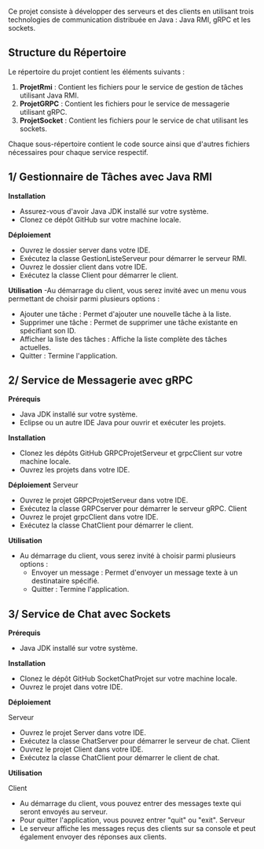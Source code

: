 Ce projet consiste à développer des serveurs et des clients en utilisant trois technologies de communication distribuée en Java : Java RMI, gRPC et les sockets.

## Structure du Répertoire

Le répertoire du projet contient les éléments suivants :

1. **ProjetRmi** : Contient les fichiers pour le service de gestion de tâches utilisant Java RMI.
2. **ProjetGRPC** : Contient les fichiers pour le service de messagerie utilisant gRPC.
3. **ProjetSocket** : Contient les fichiers pour le service de chat utilisant les sockets.

Chaque sous-répertoire contient le code source ainsi que d'autres fichiers nécessaires pour chaque service respectif.

## 1/ **Gestionnaire de Tâches avec Java RMI**

**Installation**

- Assurez-vous d'avoir Java JDK installé sur votre système.
- Clonez ce dépôt GitHub sur votre machine locale.

**Déploiement**
- Ouvrez le dossier server dans votre IDE.
- Exécutez la classe GestionListeServeur pour démarrer le serveur RMI.
- Ouvrez le dossier client dans votre IDE.
- Exécutez la classe Client pour démarrer le client.

**Utilisation**
-Au démarrage du client, vous serez invité avec un menu vous permettant de choisir parmi plusieurs options :
- Ajouter une tâche : Permet d'ajouter une nouvelle tâche à la liste.
- Supprimer une tâche : Permet de supprimer une tâche existante en spécifiant son ID.
- Afficher la liste des tâches : Affiche la liste complète des tâches actuelles.
- Quitter : Termine l'application.

## 2/ **Service de Messagerie avec gRPC**

**Prérequis**
- Java JDK installé sur votre système.
- Eclipse ou un autre IDE Java pour ouvrir et exécuter les projets.

**Installation**
- Clonez les dépôts GitHub GRPCProjetServeur et grpcClient sur votre machine locale.
- Ouvrez les projets dans votre IDE.

**Déploiement**
 Serveur
- Ouvrez le projet GRPCProjetServeur dans votre IDE.
- Exécutez la classe GRPCserver pour démarrer le serveur gRPC.
 Client
- Ouvrez le projet grpcClient dans votre IDE.
- Exécutez la classe ChatClient pour démarrer le client.

**Utilisation**
- Au démarrage du client, vous serez invité à choisir parmi plusieurs options :
   - Envoyer un message : Permet d'envoyer un message texte à un destinataire spécifié.
   - Quitter : Termine l'application.

     
## 3/ **Service de Chat avec Sockets**

**Prérequis**
- Java JDK installé sur votre système.

**Installation**

- Clonez le dépôt GitHub SocketChatProjet sur votre machine locale.
- Ouvrez le projet dans votre IDE.

**Déploiement**

 Serveur
- Ouvrez le projet Server dans votre IDE.
- Exécutez la classe ChatServer pour démarrer le serveur de chat.
 Client
- Ouvrez le projet Client dans votre IDE.
- Exécutez la classe ChatClient pour démarrer le client de chat.

**Utilisation**

 Client
- Au démarrage du client, vous pouvez entrer des messages texte qui seront envoyés au serveur.
- Pour quitter l'application, vous pouvez entrer "quit" ou "exit".
 Serveur
- Le serveur affiche les messages reçus des clients sur sa console et peut également envoyer des réponses aux clients.

